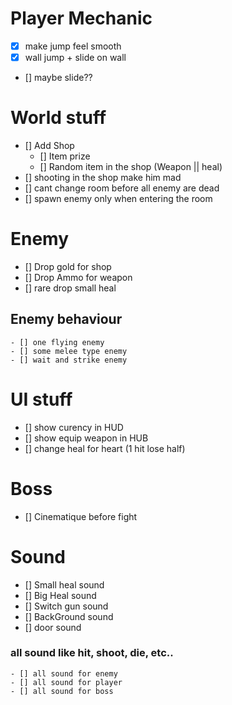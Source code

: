 # Player Mechanic

- [x] make jump feel smooth
- [x] wall jump + slide on wall
- [] maybe slide??


# World stuff

- [] Add Shop
	- [] Item prize 
	- [] Random item in the shop (Weapon || heal)
- [] shooting in the shop make him mad
- [] cant change room before all enemy are dead
- [] spawn enemy only when entering the room

# Enemy

- [] Drop gold for shop 
- [] Drop Ammo for weapon
- [] rare drop small heal
 
 ## Enemy behaviour

	- [] one flying enemy 
	- [] some melee type enemy
	- [] wait and strike enemy 

# UI stuff 

- [] show curency in HUD
- [] show equip weapon in HUB
- [] change heal for heart (1 hit lose half)

# Boss 

- [] Cinematique before fight

# Sound

- [] Small heal sound
- [] Big Heal sound
- [] Switch gun sound
- [] BackGround sound 
- [] door sound

### all sound like hit, shoot, die, etc..

	- [] all sound for enemy 
	- [] all sound for player
	- [] all sound for boss

